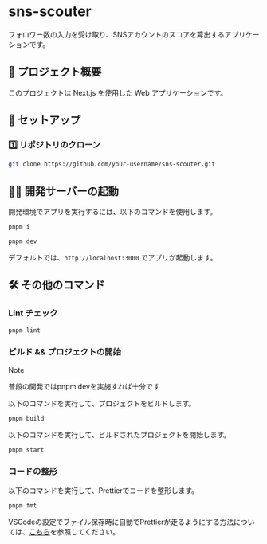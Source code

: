 # sns-scouter

フォロワー数の入力を受け取り、SNSアカウントのスコアを算出するアプリケーションです。

## 📌 プロジェクト概要

このプロジェクトは Next.js を使用した Web アプリケーションです。

## 🚀 セットアップ

### 1️⃣ リポジトリのクローン

```bash
git clone https://github.com/your-username/sns-scouter.git
```

## 🏃‍♂️ 開発サーバーの起動

開発環境でアプリを実行するには、以下のコマンドを使用します。

```bash
pnpm i

pnpm dev
```

デフォルトでは、`http://localhost:3000` でアプリが起動します。

## 🛠️ その他のコマンド

### **Lint チェック**

```bash
pnpm lint
```

### **ビルド && プロジェクトの開始**

> [!NOTE]
> 普段の開発ではpnpm devを実施すれば十分です

以下のコマンドを実行して、プロジェクトをビルドします。

```bash
pnpm build
```

以下のコマンドを実行して、ビルドされたプロジェクトを開始します。

```bash
pnpm start
```

### **コードの整形**

以下のコマンドを実行して、Prettierでコードを整形します。

```bash
pnpm fmt
```

VSCodeの設定でファイル保存時に自動でPrettierが走るようにする方法については、[こちら](./docs/knowledge/setup-prettier.md#visual-studio-code-vscode)を参照してください。
